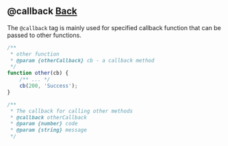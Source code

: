## @callback [Back](../jsdoc.md)

The `@callback` tag is mainly used for specified callback function that can be passed to other functions.

```js
/**
 * other function
 * @param {otherCallback} cb - a callback method
 */
function other(cb) {
    /** ... */
    cb(200, 'Success');
}

/**
 * The callback for calling other methods
 * @callback otherCallback
 * @param {number} code
 * @param {string} message
 */
```
